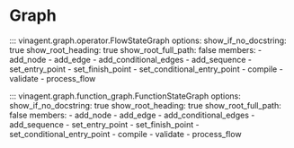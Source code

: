 # Graph
::: vinagent.graph.operator.FlowStateGraph 
    options:
      show_if_no_docstring: true
      show_root_heading: true
      show_root_full_path: false
      members:
        - add_node
        - add_edge
        - add_conditional_edges
        - add_sequence
        - set_entry_point
        - set_finish_point
        - set_conditional_entry_point
        - compile
        - validate
        - process_flow

::: vinagent.graph.function_graph.FunctionStateGraph 
    options:
      show_if_no_docstring: true
      show_root_heading: true
      show_root_full_path: false
      members:
        - add_node
        - add_edge
        - add_conditional_edges
        - add_sequence
        - set_entry_point
        - set_finish_point
        - set_conditional_entry_point
        - compile
        - validate
        - process_flow

